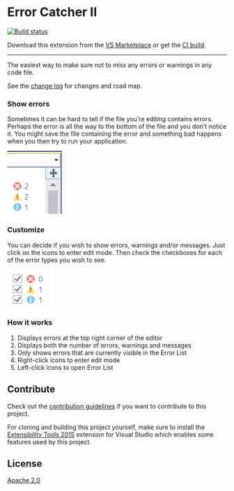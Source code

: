 # Error Catcher II

[![Build status](https://ci.appveyor.com/api/projects/status/vuhkj8kbks3fewri?svg=true)](https://ci.appveyor.com/project/madskristensen/errorcatcher)

Download this extension from the [VS Marketplace](https://marketplace.visualstudio.com/items?itemName=MadsKristensen.ErrorCatcherII)
or get the [CI build](http://vsixgallery.com/extension/376e6cdc-893d-4ae7-ad93-325575c35301/).

---------------------------------------

The easiest way to make sure not to miss any errors or warnings in any code file.

See the [change log](CHANGELOG.md) for changes and road map.

### Show errors

Sometimes it can be hard to tell if the file you're editing
contains errors. Perhaps the error is all the way to the bottom
of the file and you don't notice it. You might save the file
containing the error and something bad happens when you then
try to run your application.

![Adornment](art/adornment.png)

### Customize
You can decide if you wish to show errors, warnings and/or messages. Just click on the icons to enter edit mode. Then check the checkboxes for each of the error types you wish to see.

![Edit Mode](art/edit-mode.png)

### How it works

1. Displays errors at the top right corner of the editor
2. Displays both the number of errors, warnings and messages
3. Only shows errors that are currently visible in the Error List
4. Right-click icons to enter edit mode
5. Left-click icons to open Error List

## Contribute
Check out the [contribution guidelines](.github/CONTRIBUTING.md)
if you want to contribute to this project.

For cloning and building this project yourself, make sure
to install the
[Extensibility Tools 2015](https://visualstudiogallery.msdn.microsoft.com/ab39a092-1343-46e2-b0f1-6a3f91155aa6)
extension for Visual Studio which enables some features
used by this project.

## License
[Apache 2.0](LICENSE)